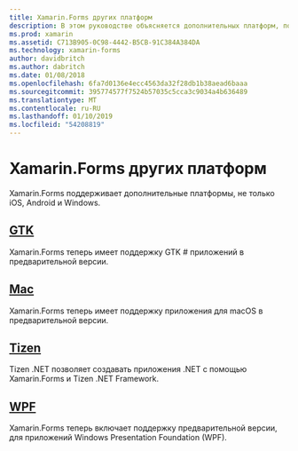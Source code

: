 ```yaml
---
title: Xamarin.Forms других платформ
description: В этом руководстве объясняется дополнительных платформ, поддерживаемых Xamarin.Forms.
ms.prod: xamarin
ms.assetid: C713B905-0C98-4442-B5CB-91C384A384DA
ms.technology: xamarin-forms
author: davidbritch
ms.author: dabritch
ms.date: 01/08/2018
ms.openlocfilehash: 6fa7d0136e4ecc4563da32f28db1b38aead6baaa
ms.sourcegitcommit: 395774577f7524b57035c5cca3c9034a4b636489
ms.translationtype: MT
ms.contentlocale: ru-RU
ms.lasthandoff: 01/10/2019
ms.locfileid: "54208819"
---
```

# <a name="xamarinforms-other-platforms"></a>Xamarin.Forms других платформ

Xamarin.Forms поддерживает дополнительные платформы, не только iOS, Android и Windows.

## <a name="gtkgtkmd"></a>[GTK](gtk.md)

Xamarin.Forms теперь имеет поддержку GTK # приложений в предварительной версии.

## <a name="macmacmd"></a>[Mac](mac.md)

Xamarin.Forms теперь имеет поддержку приложения для macOS в предварительной версии.

## <a name="tizentizenmd"></a>[Tizen](tizen.md)

Tizen .NET позволяет создавать приложения .NET с помощью Xamarin.Forms и Tizen .NET Framework.

## <a name="wpfwpfmd"></a>[WPF](wpf.md)

Xamarin.Forms теперь включает поддержку предварительной версии, для приложений Windows Presentation Foundation (WPF).
